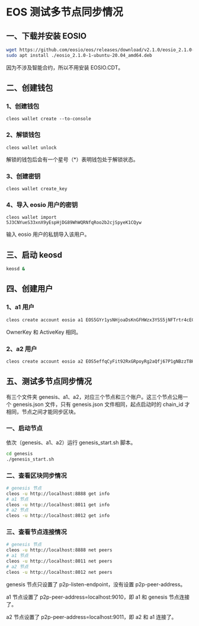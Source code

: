 # EOS 测试多节点同步情况

## 一、下载并安装 EOSIO

```bash
wget https://github.com/eosio/eos/releases/download/v2.1.0/eosio_2.1.0-1-ubuntu-20.04_amd64.deb
sudo apt install ./eosio_2.1.0-1-ubuntu-20.04_amd64.deb
```

因为不涉及智能合约，所以不用安装 EOSIO.CDT。

## 二、创建钱包

### 1、创建钱包	

```shell
cleos wallet create --to-console
```

### 2、解锁钱包

```shell
cleos wallet unlock
```

解锁的钱包后会有一个星号（*）表明钱包处于解锁状态。

### 3、创建密钥

```shell
cleos wallet create_key
```

### 4、导入 eosio 用户的密钥

```shell
cleos wallet import 5J3CNYueS33xnX9yEspHjDG89WhWQRNfqRoo2b2cjSpyeK1CQyw
```

输入 eosio 用户的私钥导入该用户。

## 三、启动 keosd

```bash
keosd &
```

## 四、创建用户

### 1、a1 用户

```bash
cleos create account eosio a1 EOS5GYr1ysNHjoaDsKnGFHWzx3YSS5jNFTrtr4cECnNgyVJfkkAYe
```

OwnerKey 和 ActiveKey 相同。

### 2、a2 用户

```bash
cleos create account eosio a2 EOS5effqCyFit92RxGRpoyRg2aQfj67P1gNBzzT8HpoZ46pj6FC9T
```

## 五、测试多节点同步情况

有三个文件夹 genesis、a1、a2，对应三个节点和三个账户。这三个节点公用一个 genesis.json 文件，只有 genesis.json 文件相同，起点启动时的 chain_id 才相同，节点之间才能同步区块。

### 一、启动节点

依次（genesis、a1、a2）运行 genesis_start.sh 脚本。

```bash
cd genesis
./genesis_start.sh
```

### 二、查看区块同步情况

```bash
# genesis 节点
cleos -u http://localhost:8888 get info
# a1 节点
cleos -u http://localhost:8011 get info
# a2 节点
cleos -u http://localhost:8012 get info
```

### 三、查看节点连接情况

```bash
# genesis 节点
cleos -u http://localhost:8888 net peers
# a1 节点
cleos -u http://localhost:8011 net peers
# a2 节点
cleos -u http://localhost:8012 net peers
```

genesis 节点只设置了 p2p-listen-endpoint，没有设置 p2p-peer-address。

a1 节点设置了 p2p-peer-address=localhost:9010，即 a1 和 genesis 节点连接了。

a2 节点设置了 p2p-peer-address=localhost:9011，即 a2 和 a1 连接了。